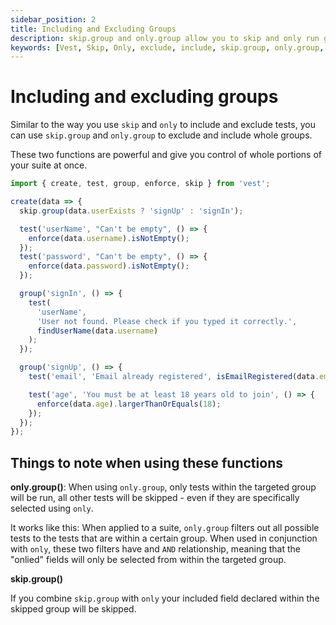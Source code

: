 ```yaml
---
sidebar_position: 2
title: Including and Excluding Groups
description: skip.group and only.group allow you to skip and only run groups or tests in a group
keywords: [Vest, Skip, Only, exclude, include, skip.group, only.group, group]
---
```


# Including and excluding groups

Similar to the way you use `skip` and `only` to include and exclude tests, you can use `skip.group` and `only.group` to exclude and include whole groups.

These two functions are powerful and give you control of whole portions of your suite at once.

```js
import { create, test, group, enforce, skip } from 'vest';

create(data => {
  skip.group(data.userExists ? 'signUp' : 'signIn');

  test('userName', "Can't be empty", () => {
    enforce(data.username).isNotEmpty();
  });
  test('password', "Can't be empty", () => {
    enforce(data.password).isNotEmpty();
  });

  group('signIn', () => {
    test(
      'userName',
      'User not found. Please check if you typed it correctly.',
      findUserName(data.username)
    );
  });

  group('signUp', () => {
    test('email', 'Email already registered', isEmailRegistered(data.email));

    test('age', 'You must be at least 18 years old to join', () => {
      enforce(data.age).largerThanOrEquals(18);
    });
  });
});
```

## Things to note when using these functions

**only.group()**:
When using `only.group`, only tests within the targeted group will be run, all other tests will be skipped - even if they are specifically selected using `only`.

It works like this:
When applied to a suite, `only.group` filters out all possible tests to the tests that are within a certain group. When used in conjunction with `only`, these two filters have and `AND` relationship, meaning that the "onlied" fields will only be selected from within the targeted group.

**skip.group()**

If you combine `skip.group` with `only` your included field declared within the skipped group will be skipped.
